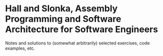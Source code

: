 # Hall and Slonka, Assembly Programming and Software Architecture for Software Engineers

Notes and solutions to (somewhat arbitrarily) selected exercises, code examples, etc.